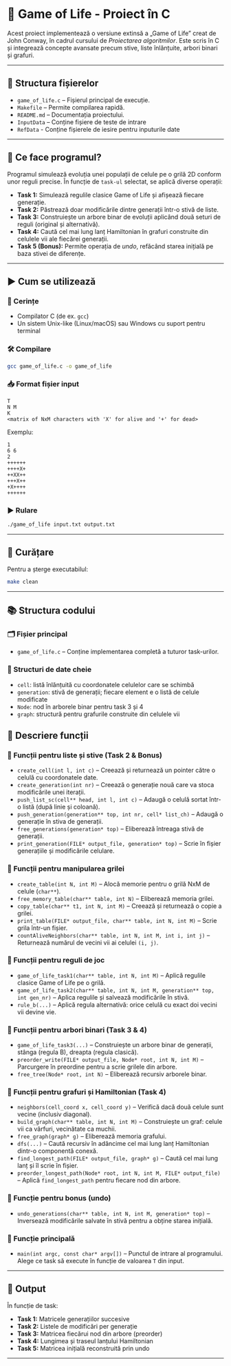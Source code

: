# 🧬 Game of Life - Proiect în C

Acest proiect implementează o versiune extinsă a „Game of Life” creat de John Conway, în cadrul cursului de *Proiectarea algoritmilor*. Este scris în C și integrează concepte avansate precum stive, liste înlănțuite, arbori binari și grafuri.

---

## 📁 Structura fișierelor

- `game_of_life.c` – Fișierul principal de execuție.
- `Makefile` – Permite compilarea rapidă.
- `README.md` – Documentația proiectului.
- `InputData` – Conține fișiere de teste de intrare
- `RefData` - Conține fișierele de iesire pentru inputurile date

---

## 🧠 Ce face programul?

Programul simulează evoluția unei populații de celule pe o grilă 2D conform unor reguli precise. În funcție de `task-ul` selectat, se aplică diverse operații:

- **Task 1:** Simulează regulile clasice Game of Life și afișează fiecare generație.
- **Task 2:** Păstrează doar modificările dintre generații într-o stivă de liste.
- **Task 3:** Construiește un arbore binar de evoluții aplicând două seturi de reguli (original și alternativă).
- **Task 4:** Caută cel mai lung lanț Hamiltonian în grafuri construite din celulele vii ale fiecărei generații.
- **Task 5 (Bonus):** Permite operația de *undo*, refăcând starea inițială pe baza stivei de diferențe.

---
## ▶️ Cum se utilizează

### 🔧 Cerințe
- Compilator C (de ex. `gcc`)
- Un sistem Unix-like (Linux/macOS) sau Windows cu suport pentru terminal

### 🛠️ Compilare
```bash
gcc game_of_life.c -o game_of_life
```

### 📥 Format fișier input
```
T
N M
K
<matrix of NxM characters with 'X' for alive and '+' for dead>
```

Exemplu:
```
1
6 6
2
++++++
++++X+
++XX++
+++X++
+X++++
++++++
```

### ▶️ Rulare
```bash
./game_of_life input.txt output.txt
```

---
## 🧹 Curățare

Pentru a șterge executabilul:

```bash
make clean
```

---
## 📚 Structura codului

### 🗂 Fișier principal
- `game_of_life.c` – Conține implementarea completă a tuturor task-urilor.

### 📌 Structuri de date cheie
- `cell`: listă înlănțuită cu coordonatele celulelor care se schimbă
- `generation`: stivă de generații; fiecare element e o listă de celule modificate
- `Node`: nod în arborele binar pentru task 3 și 4
- `graph`: structură pentru grafurile construite din celulele vii

## 🧩 Descriere funcții

### 🔹 Funcții pentru liste și stive (Task 2 & Bonus)
- `create_cell(int l, int c)` – Creează și returnează un pointer către o celulă cu coordonatele date.
- `create_generation(int nr)` – Creează o generație nouă care va stoca modificările unei iterații.
- `push_list_sc(cell** head, int l, int c)` – Adaugă o celulă sortat într-o listă (după linie și coloană).
- `push_generation(generation** top, int nr, cell* list_ch)` – Adaugă o generație în stiva de generații.
- `free_generations(generation* top)` – Eliberează întreaga stivă de generații.
- `print_generation(FILE* output_file, generation* top)` – Scrie în fișier generațiile și modificările celulare.

### 🔹 Funcții pentru manipularea grilei
- `create_table(int N, int M)` – Alocă memorie pentru o grilă NxM de celule (`char**`).
- `free_memory_table(char** table, int N)` – Eliberează memoria grilei.
- `copy_table(char** t1, int N, int M)` – Creează și returnează o copie a grilei.
- `print_table(FILE* output_file, char** table, int N, int M)` – Scrie grila într-un fișier.
- `countAliveNeighbors(char** table, int N, int M, int i, int j)` – Returnează numărul de vecini vii ai celulei `(i, j)`.

### 🔹 Funcții pentru reguli de joc
- `game_of_life_task1(char** table, int N, int M)` – Aplică regulile clasice Game of Life pe o grilă.
- `game_of_life_task2(char** table, int N, int M, generation** top, int gen_nr)` – Aplica regulile și salvează modificările în stivă.
- `rule_b(...)` – Aplică regula alternativă: orice celulă cu exact doi vecini vii devine vie.

### 🔹 Funcții pentru arbori binari (Task 3 & 4)
- `game_of_life_task3(...)` – Construiește un arbore binar de generații, stânga (regula B), dreapta (regula clasică).
- `preorder_write(FILE* output_file, Node* root, int N, int M)` – Parcurgere în preordine pentru a scrie grilele din arbore.
- `free_tree(Node* root, int N)` – Eliberează recursiv arborele binar.

### 🔹 Funcții pentru grafuri și Hamiltonian (Task 4)
- `neighbors(cell_coord x, cell_coord y)` – Verifică dacă două celule sunt vecine (inclusiv diagonal).
- `build_graph(char** table, int N, int M)` – Construiește un graf: celule vii ca vârfuri, vecinătate ca muchii.
- `free_graph(graph* g)` – Eliberează memoria grafului.
- `dfs(...)` – Caută recursiv în adâncime cel mai lung lanț Hamiltonian dintr-o componentă conexă.
- `find_longest_path(FILE* output_file, graph* g)` – Caută cel mai lung lanț și îl scrie în fișier.
- `preorder_longest_path(Node* root, int N, int M, FILE* output_file)` – Aplică `find_longest_path` pentru fiecare nod din arbore.

### 🔹 Funcție pentru bonus (undo)
- `undo_generations(char** table, int N, int M, generation* top)` – Inversează modificările salvate în stivă pentru a obține starea inițială.

### 🔹 Funcție principală
- `main(int argc, const char* argv[])` – Punctul de intrare al programului. Alege ce task să execute în funcție de valoarea `T` din input.
---

## 🔄 Output

În funcție de task:
- **Task 1:** Matricele generațiilor succesive
- **Task 2:** Listele de modificări per generație
- **Task 3:** Matricea fiecărui nod din arbore (preorder)
- **Task 4:** Lungimea și traseul lanțului Hamiltonian
- **Task 5:** Matricea inițială reconstruită prin undo

---

